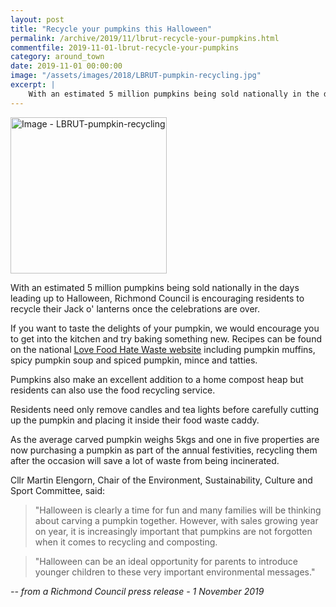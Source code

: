 ```yaml
---
layout: post
title: "Recycle your pumpkins this Halloween"
permalink: /archive/2019/11/lbrut-recycle-your-pumpkins.html
commentfile: 2019-11-01-lbrut-recycle-your-pumpkins
category: around_town
date: 2019-11-01 00:00:00
image: "/assets/images/2018/LBRUT-pumpkin-recycling.jpg"
excerpt: |
    With an estimated 5 million pumpkins being sold nationally in the days leading up to Halloween, Richmond Council is encouraging residents to recycle their Jack o' lanterns once the celebrations are over.
---
```


<a href="/assets/images/2018/LBRUT-pumpkin-recycling.jpg" title="Click for a larger image"><img src="/assets/images/2018/LBRUT-pumpkin-recycling-thumb.jpg" width="250" alt="Image - LBRUT-pumpkin-recycling" class="right" /></a>

With an estimated 5 million pumpkins being sold nationally in the days leading up to Halloween, Richmond Council is encouraging residents to recycle their Jack o' lanterns once the celebrations are over.

If you want to taste the delights of your pumpkin, we would encourage you to get into the kitchen and try baking something new.  Recipes can be found on the national [Love Food Hate Waste website](https://www.lovefoodhatewaste.com/recipes) including pumpkin muffins, spicy pumpkin soup and spiced pumpkin, mince and tatties.

Pumpkins also make an excellent addition to a home compost heap but residents can also use the food recycling service.

Residents need only remove candles and tea lights before carefully cutting up the pumpkin and placing it inside their food waste caddy.

As the average carved pumpkin weighs 5kgs and one in five properties are now purchasing a pumpkin as part of the annual festivities, recycling them after the occasion will save a lot of waste from being incinerated.

Cllr Martin Elengorn, Chair of the Environment, Sustainability, Culture and Sport Committee, said:

> "Halloween is clearly a time for fun and many families will be thinking about carving a pumpkin together. However, with sales growing year on year, it is increasingly important that pumpkins are not forgotten when it comes to recycling and composting.

> "Halloween can be an ideal opportunity for parents to introduce younger children to these very important environmental messages."


<cite>-- from a Richmond Council press release - 1 November 2019</cite>
